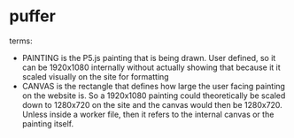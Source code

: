 # puffer

terms:

- PAINTING is the P5.js painting that is being drawn. User defined, so it can be 1920x1080
  internally without actually showing that because it it scaled visually on the site
  for formatting
- CANVAS is the rectangle that defines how large the user facing painting on the website is. So a
  1920x1080 painting could theoretically be scaled down to 1280x720 on the site and the canvas would then
  be 1280x720. Unless inside a worker file, then it refers to the internal canvas or the painting itself.
